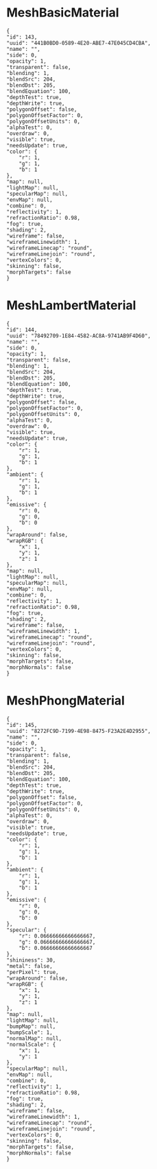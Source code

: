 # MeshBasicMaterial

    {
    "id": 143,
    "uuid": "441B0BD0-0589-4E20-ABE7-47E045CD4CBA",
    "name": "",
    "side": 0,
    "opacity": 1,
    "transparent": false,
    "blending": 1,
    "blendSrc": 204,
    "blendDst": 205,
    "blendEquation": 100,
    "depthTest": true,
    "depthWrite": true,
    "polygonOffset": false,
    "polygonOffsetFactor": 0,
    "polygonOffsetUnits": 0,
    "alphaTest": 0,
    "overdraw": 0,
    "visible": true,
    "needsUpdate": true,
    "color": {
        "r": 1,
        "g": 1,
        "b": 1
    },
    "map": null,
    "lightMap": null,
    "specularMap": null,
    "envMap": null,
    "combine": 0,
    "reflectivity": 1,
    "refractionRatio": 0.98,
    "fog": true,
    "shading": 2,
    "wireframe": false,
    "wireframeLinewidth": 1,
    "wireframeLinecap": "round",
    "wireframeLinejoin": "round",
    "vertexColors": 0,
    "skinning": false,
    "morphTargets": false
    }

# MeshLambertMaterial

    {
    "id": 144,
    "uuid": "78492709-1E84-4582-AC8A-9741AB9F4D60",
    "name": "",
    "side": 0,
    "opacity": 1,
    "transparent": false,
    "blending": 1,
    "blendSrc": 204,
    "blendDst": 205,
    "blendEquation": 100,
    "depthTest": true,
    "depthWrite": true,
    "polygonOffset": false,
    "polygonOffsetFactor": 0,
    "polygonOffsetUnits": 0,
    "alphaTest": 0,
    "overdraw": 0,
    "visible": true,
    "needsUpdate": true,
    "color": {
        "r": 1,
        "g": 1,
        "b": 1
    },
    "ambient": {
        "r": 1,
        "g": 1,
        "b": 1
    },
    "emissive": {
        "r": 0,
        "g": 0,
        "b": 0
    },
    "wrapAround": false,
    "wrapRGB": {
        "x": 1,
        "y": 1,
        "z": 1
    },
    "map": null,
    "lightMap": null,
    "specularMap": null,
    "envMap": null,
    "combine": 0,
    "reflectivity": 1,
    "refractionRatio": 0.98,
    "fog": true,
    "shading": 2,
    "wireframe": false,
    "wireframeLinewidth": 1,
    "wireframeLinecap": "round",
    "wireframeLinejoin": "round",
    "vertexColors": 0,
    "skinning": false,
    "morphTargets": false,
    "morphNormals": false
    }

# MeshPhongMaterial

    {
    "id": 145,
    "uuid": "8272FC9D-7199-4E98-8475-F23A2E4D2955",
    "name": "",
    "side": 0,
    "opacity": 1,
    "transparent": false,
    "blending": 1,
    "blendSrc": 204,
    "blendDst": 205,
    "blendEquation": 100,
    "depthTest": true,
    "depthWrite": true,
    "polygonOffset": false,
    "polygonOffsetFactor": 0,
    "polygonOffsetUnits": 0,
    "alphaTest": 0,
    "overdraw": 0,
    "visible": true,
    "needsUpdate": true,
    "color": {
        "r": 1,
        "g": 1,
        "b": 1
    },
    "ambient": {
        "r": 1,
        "g": 1,
        "b": 1
    },
    "emissive": {
        "r": 0,
        "g": 0,
        "b": 0
    },
    "specular": {
        "r": 0.06666666666666667,
        "g": 0.06666666666666667,
        "b": 0.06666666666666667
    },
    "shininess": 30,
    "metal": false,
    "perPixel": true,
    "wrapAround": false,
    "wrapRGB": {
        "x": 1,
        "y": 1,
        "z": 1
    },
    "map": null,
    "lightMap": null,
    "bumpMap": null,
    "bumpScale": 1,
    "normalMap": null,
    "normalScale": {
        "x": 1,
        "y": 1
    },
    "specularMap": null,
    "envMap": null,
    "combine": 0,
    "reflectivity": 1,
    "refractionRatio": 0.98,
    "fog": true,
    "shading": 2,
    "wireframe": false,
    "wireframeLinewidth": 1,
    "wireframeLinecap": "round",
    "wireframeLinejoin": "round",
    "vertexColors": 0,
    "skinning": false,
    "morphTargets": false,
    "morphNormals": false
    }
